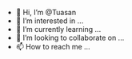 - 👋 Hi, I’m @Tuasan
- 👀 I’m interested in ...
- 🌱 I’m currently learning ...
- 💞️ I’m looking to collaborate on ...
- 📫 How to reach me ...

<!---
Tuasan is a ✨ special ✨ repository because its `README.md` (this file) appears on your GitHub profile.
You can click the Preview link to take a look at your changes.
--->
